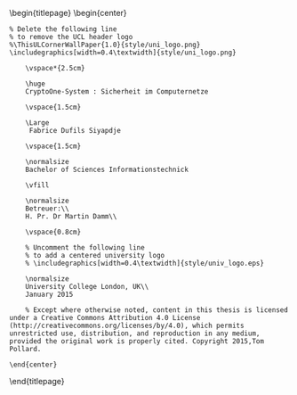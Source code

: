 <!-- 
This is the Latex-heavy title page. 
People outside UCL may want to remove the header logo 
and add the centred logo
-->

\begin{titlepage}
    \begin{center}

    % Delete the following line
    % to remove the UCL header logo
    %\ThisULCornerWallPaper{1.0}{style/uni_logo.png}
    \includegraphics[width=0.4\textwidth]{style/uni_logo.png}
        
        \vspace*{2.5cm}
        
        \huge
        CryptoOne-System : Sicherheit im Computernetze 
        
        \vspace{1.5cm}
        
        \Large
         Fabrice Dufils Siyapdje

        \vspace{1.5cm}

        \normalsize
        Bachelor of Sciences Informationstechnick
        
        \vfill
        
        \normalsize
        Betreuer:\\
        H. Pr. Dr Martin Damm\\

        \vspace{0.8cm}

        % Uncomment the following line
        % to add a centered university logo
        % \includegraphics[width=0.4\textwidth]{style/univ_logo.eps}
        
        \normalsize
        University College London, UK\\
        January 2015

        % Except where otherwise noted, content in this thesis is licensed under a Creative Commons Attribution 4.0 License (http://creativecommons.org/licenses/by/4.0), which permits unrestricted use, distribution, and reproduction in any medium, provided the original work is properly cited. Copyright 2015,Tom Pollard.

    \end{center}
\end{titlepage}
